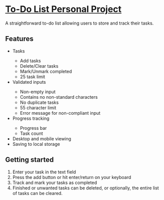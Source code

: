 <h1> <a href = "https://jinuine505.github.io/ToDo-List/">To-Do List Personal Project</a> </h1>
A straightforward to-do list allowing users to store and track their tasks.

<h2>Features</h2>
<ul>
  <li>Tasks</li>
    <ul>
      <li>Add tasks</li>
      <li>Delete/Clear tasks</li>
      <li>Mark/Unmark completed</li>
      <li>25 task limit</li>
    </ul>
  <li>Validated inputs</li>
    <ul>
      <li>Non-empty input</li>
      <li>Contains no non-standard characters</li>
      <li>No duplicate tasks</li>
      <li>55 character limit</li>
      <li>Error message for non-compliant input</li>
    </ul>
  <li>Progress tracking</li>
    <ul>
      <li>Progress bar</li>
      <li>Task count</li>
    </ul>
  <li>Desktop and mobile viewing</li>
  <li>Saving to local storage</li>
</ul>

<h2>Getting started</h2>
<ol>
  <li>Enter your task in the text field</li>
  <li>Press the add button or hit enter/return on your keyboard</li>
  <li>Track and mark your tasks as completed</li>
  <li>Finished or unwanted tasks can be deleted, or optionally, the entire list of tasks can be cleared.</li>
</ol>

